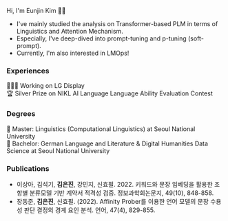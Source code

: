 Hi, I'm Eunjin Kim 👋🏻
- I've mainly studied the analysis on Transformer-based PLM in terms of Linguistics and Attention Mechanism.
- Especially, I've deep-dived into prompt-tuning and p-tuning (soft-prompt).
- Currently, I'm also interested in LMOps!

### Experiences
👩🏻‍💻 Working on LG Display \
🏆 Silver Prize on NIKL AI Language Language Ability Evaluation Contest

### Degrees
🐥 Master: Linguistics (Computational Linguistics) at Seoul National University \
🐣 Bachelor: German Language and Literature & Digital Humanities Data Science at Seoul National University

### Publications
- 이상아, 김석기, **김은진**, 강민지, 신효필. 2022. 키워드와 문장 임베딩을 활용한 조항별 분류모델 기반 계약서 적격성 검증. 정보과학회논문지, 49(10), 848-858.
- 장동준, **김은진**, 신효필. (2022). Affinity Prober를 이용한 언어 모델의 문장 수용성 판단 결정의 경계 요인 분석. 언어, 47(4), 829-855.
